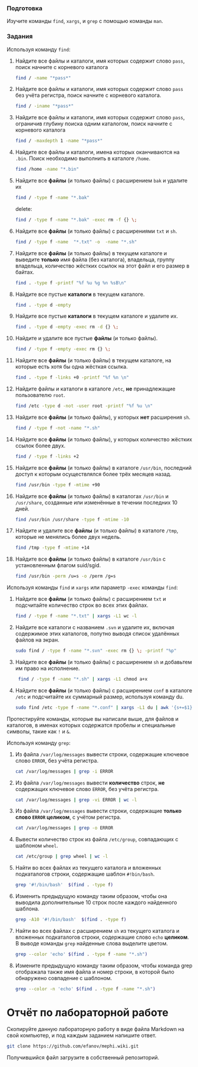 ### Подготовка

Изучите команды `find`, `xargs`, и `grep` с помощью команды `man`.

### Задания

Используя команду `find`:

1. Найдите все файлы и каталоги, имя которых содержит слово `pass`, поиск начните с корневого каталога
	```sh
	find / -name "*pass*"
	```

2. Найдите все файлы и каталоги, имя которых содержит слово `pass` без учёта регистра, поиск начните с корневого каталога.
	```sh
	find / -iname "*pass*"
	```

3. Найдите все файлы и каталоги, имя которых содержит слово `pass`, ограничив глубину поиска одним каталогом, поиск начните с корневого каталога
	```sh
	find / -maxdepth 1 -name "*pass*"
	```

4. Найдите все файлы и каталоги, имена которых оканчиваются на `.bin`. Поиск необходимо выполнить в каталоге `/home`.
	```sh
	find /home -name "*.bin"
	```

5. Найдите все **файлы** (и только файлы) с расширением `bak` и удалите их
	```sh
	find / -type f -name "*.bak"
	```
	delete: 
	```sh 
	find / -type f -name "*.bak" -exec rm -f {} \;
	```
	 
6. Найдите все **файлы** (и только файлы) с расширениями `txt` и `sh`.
	
	```sh
	find / -type f -name  "*.txt" -o  -name "*.sh"
	```
	
7. Найдите все **файлы** (и только файлы) в текущем каталоге и выведите **только** имя файла (без каталога), владельца, группу владельца, количество жёстких ссылок на этот файл и его размер в байтах.
	```sh
	find . -type f -printf "%f %u %g %n %sB\n"
	```
	
8. Найдите все пустые **каталоги** в текущем каталоге.
 	```sh
	find . -type d -empty
	```
	
9. Найдите все пустые **каталоги** в текущем каталоге и удалите их.
 	```sh
 	find . -type d -empty -exec rm -d {} \;
 	```
	
10. Найдите и удалите все пустые **файлы** (и только файлы).
	```sh
	find / -type f -empty -exec rm {} \;
	```
	
11. Найдите все **файлы** (и только файлы) в текущем каталоге, на которые есть хотя бы одна жёсткая ссылка.
	```sh
	find . -type f -links +0 -printf "%f %n \n"
	```
	
12. Найдите файлы и каталоги в каталоге `/etc`, **не** принадлежащие пользователю `root`.
	```sh
	find /etc -type d -not -user root -printf "%f %u \n"
	```
	
13. Найдите все **файлы** (и только файлы), у которых **нет** расширения `sh`.
	```sh
	find / -type f -not -name "*.sh"
	```
	
14. Найдите все **файлы** (и только файлы), у которых количество жёстких ссылок более двух.
	```sh
	find / -type f -links +2
	```
	
15. Найдите все **файлы** (и только файлы) в каталоге `/usr/bin`, последний доступ к которым осуществлялся более трёх месяцев назад.
 	```sh
	find /usr/bin -type f -mtime +90
	```
	
16. Найдите все **файлы** (и только файлы) в каталогах `/usr/bin` и `/usr/share`, созданные или изменённые в течении последних 10 дней.
	```sh
	find /usr/bin /usr/share -type f -mtime -10
	```
	
17. Найдите и удалите все **файлы** (и только файлы) в каталоге `/tmp`, которые не менялись более двух недель.
	```sh
	find /tmp -type f -mtime +14
	```
	
18. Найдите все **файлы** (и только файлы) в каталоге `/usr/bin` с установленным флагом suid/sgid.
	```sh
	find /usr/bin -perm /u=s -o /perm /g=s
	```

Используя команды `find` и `xargs` или параметр `-exec` команды `find`:

1. Найдите все **файлы** (и только файлы) с расширением `txt` и подсчитайте количество строк во всех этих файлах.
	```sh 	
	find / -type f -name "*.txt" | xargs -L1 wc -l
	```
	
2. Найдите все каталоги с названием `.svn` и удалите их, включая содержимое этих каталогов, попутно выводя список удалённых файлов на экран.
	```sh
	sudo find / -type f -name "*.svn" -exec rm {} \; -printf "%p"
	```
3. Найдите все **файлы** (и только файлы) с расширением `sh` и добавьтем им право на исполнение.
	```sh
	 find / -type f -name "*.sh" | xargs -L1 chmod a+x
	 ```
	 
4. Найдите все **файлы** (и только файлы) с расширением `conf` в каталоге `/etc` и подсчитайте их суммарный размер, используя команду du.
	```sh
	sudo find /etc -type f -name "*.conf" | xargs -L1 du | awk '{s+=$1} END {print s}'
	```

Протестируйте команды, которые вы написали выше, для файлов и каталогов, в именах которых содержатся пробелы и специальные символы, такие как `!` и `&`.

Используя команду `grep`:

1. Из файла `/var/log/messages` вывести строки, содержащие ключевое слово `ERROR`, без учёта регистра.
	```sh
	cat /var/log/messages | grep -i ERROR
	```
	
2. Из файла `/var/log/messages` вывести **количество** строк, **не** содержащих ключевое слово `ERROR`, без учёта регистра.
	```sh
	cat /var/log/messages | grep -vi ERROR | wc -l
	```
	
3. Из файла `/var/log/messages` вывести строки, содержащие **только слово `ERROR` целиком**, с учётом регистра.
	```sh
	cat /var/log/messages | grep -o ERROR
	```

4. Вывести количество строк из файла `/etc/group`, совпадающих с шаблоном `wheel`.
	```sh
	cat /etc/group | grep wheel | wc -l
	```

5. Найти во всех файлах из текущего каталога и вложенных подкаталогов строки, содержащие шаблон `#!bin/bash`.
	```sh
	grep '#!/bin/bash'  $(find . -type f) 
	```

6. Изменить предыдущую команду таким образом, чтобы она выводила дополнительные 10 строк после каждого найденного шаблона.
	```sh
	grep -A10 '#!/bin/bash'  $(find . -type f)
	```
	
7. Найти во всех файлах с расширением `sh` из текущего каталога и вложенных подкаталогов строки, содержащие слово `echo` **целиком**. В выводе команды `grep` найденные слова выделите цветом.
	```sh
	grep --color 'echo' $(find . -type f -name "*.sh")
	```
	
9. Измените предыдущую команду таким образом, чтобы команда grep отображала также имя файла и номер строки, в которой было обнаружено совпадение с шаблоном.
	```sh
	grep --color -n 'echo' $(find . -type f -name "*.sh")
	```

# Отчёт по лабораторной работе

Скопируйте данную лабораторную работу в виде файла Markdown на свой компьютер, и под каждым заданием напишите ответ.

```sh
git clone https://github.com/efanov/mephi.wiki.git
```

Получившийся файл загрузите в собственный репозиторий.

